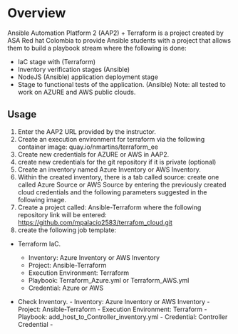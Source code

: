 # Overview

Ansible Automation Platform 2 (AAP2) + Terraform is a project created by ASA Red hat Colombia to provide Ansible students with a project that allows them to build a playbook stream where the following is done:
- IaC stage with (Terraform)
- Inventory verification stages (Ansible)
- NodeJS (Ansible) application deployment stage
- Stage to functional tests of the application. (Ansible)
Note: all tested to work on AZURE and AWS public clouds.

Usage
---------

1. Enter the AAP2 URL provided by the instructor.
2. Create an execution environment for terraform via the following container image: quay.io/nmartins/terraform_ee
3. Create new credentials for AZURE or AWS in AAP2.
4. create new credentials for the git repository if it is private (optional)
5. Create an inventory named Azure Inventory or AWS Inventory.
6. Within the created inventory, there is a tab called source: create one called Azure Source or AWS Source by entering the            previously created cloud credentials and the following parameters suggested in the following image.
7. Create a project called: Ansible-Terraform where the following repository link will be entered:                                     https://github.com/mpalacio2583/terrafom_cloud.git
8. create the following job template:

  - Terraform IaC. 
    - Inventory: Azure Inventory or AWS Inventory
    - Project: Ansible-Terraform 
    - Execution Environment: Terraform
    - Playbook: Terraform_Azure.yml or  Terraform_AWS.yml
    - Credential: Azure or AWS

  -  Check Inventory. 
    - Inventory: Azure Inventory or AWS Inventory
    - Project: Ansible-Terraform 
    - Execution Environment: Terraform
    - Playbook: add_host_to_Controller_inventory.yml
    - Credential: Controller Credential
    - 

